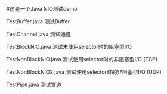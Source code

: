 #这是一个Java NIO测试demo

TestBuffer.java 测试Buffer

TestChannel.java 测试通道

TestBlockNIO.java 测试未使用selector时的阻塞型I/O

TestNonBlockNIO.java 测试使用selector时的非阻塞型I/O (TCP)

TestNonBlockNIO2.java 测试使用selector时的非阻塞型I/O (UDP)

TestPipe.java 测试管道
